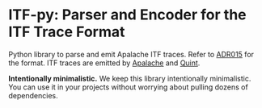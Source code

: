 # ITF-py: Parser and Encoder for the ITF Trace Format

Python library to parse and emit Apalache ITF traces. Refer to
[ADR015](https://apalache-mc.org/docs/adr/015adr-trace.html) for the format. ITF
traces are emitted by [Apalache](https://github.com/apalache-mc/apalache) and
[Quint](https://github.com/informalsystems/quint).

**Intentionally minimalistic.** We keep this library intentionally minimalistic.
You can use it in your projects without worrying about pulling dozens of
dependencies.